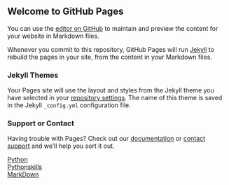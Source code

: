 ## Welcome to GitHub Pages

You can use the [editor on GitHub](https://github.com/Rallnav/rallnav.github.io/edit/master/README.md) to maintain and preview the content for your website in Markdown files.

Whenever you commit to this repository, GitHub Pages will run [Jekyll](https://jekyllrb.com/) to rebuild the pages in your site, from the content in your Markdown files.


### Jekyll Themes

Your Pages site will use the layout and styles from the Jekyll theme you have selected in your [repository settings](https://github.com/Rallnav/rallnav.github.io/settings). The name of this theme is saved in the Jekyll `_config.yml` configuration file.

### Support or Contact

Having trouble with Pages? Check out our [documentation](https://help.github.com/categories/github-pages-basics/) or [contact support](https://github.com/contact) and we’ll help you sort it out.


[Python](https://rallnav.github.io/pages/LearningPython)  
[Pythonskills](https://rallnav.github.io/pages/mem)  
[MarkDown](https://rallnav.github.io/pages/MarkDown)  
